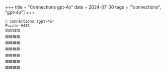 +++
title = "Connections gpt-4o"
date = 2024-07-30
tags = ["connections", "gpt-4o"]
+++

```text
🤖 Connections (gpt-4o) 
Puzzle #415
🟨🟨🟨🟨
🟦🟦🟦🟩
🟦🟦🟦🟩
🟦🟦🟦🟩
🟦🟦🟦🟦
🟪🟪🟪🟪
🟩🟩🟩🟩
```
